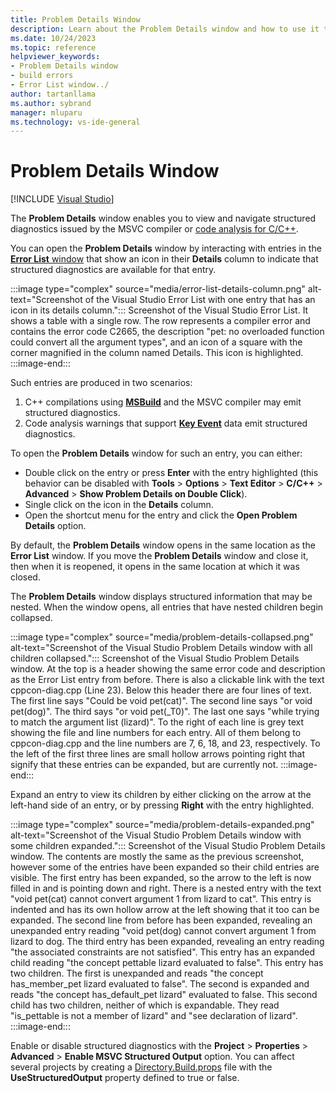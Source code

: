 ```yaml
---
title: Problem Details Window
description: Learn about the Problem Details window and how to use it to navigate structured diagnostics.
ms.date: 10/24/2023
ms.topic: reference
helpviewer_keywords:
- Problem Details window
- build errors
- Error List window../
author: tartanllama
ms.author: sybrand
manager: mluparu
ms.technology: vs-ide-general
---
```


# Problem Details Window

 [!INCLUDE [Visual Studio](~/includes/applies-to-version/vs-windows-only.md)]

The **Problem Details** window enables you to view and navigate structured diagnostics issued by the MSVC compiler or [code analysis for C/C++](/cpp/code-quality/code-analysis-for-c-cpp-overview).

You can open the **Problem Details** window by interacting with entries in the [**Error List** window](error-list-window.md) that show an icon in their **Details** column to indicate that structured diagnostics are available for that entry. 

:::image type="complex" source="media/error-list-details-column.png" alt-text="Screenshot of the Visual Studio Error List with one entry that has an icon in its details column.":::
   Screenshot of the Visual Studio Error List. It shows a table with a single row. The row represents a compiler error and contains the error code C2665, the description "pet: no overloaded function could convert all the argument types", and an icon of a square with the corner magnified in the column named Details. This icon is highlighted.
:::image-end:::

Such entries are produced in two scenarios:

1. C++ compilations using [**MSBuild**](/cpp/build/creating-and-managing-visual-cpp-projects) and the MSVC compiler may emit structured diagnostics.
2. Code analysis warnings that support [**Key Event**](https://devblogs.microsoft.com/cppblog/microsoft-cpp-code-analysis-warnings-with-key-events) data emit structured diagnostics.

To open the **Problem Details** window for such an entry, you can either:

- Double click on the entry or press **Enter** with the entry highlighted (this behavior can be disabled with **Tools** > **Options** > **Text Editor** > **C/C++** > **Advanced** > **Show Problem Details on Double Click**).
- Single click on the icon in the **Details** column.
- Open the shortcut menu for the entry and click the **Open Problem Details** option.

By default, the **Problem Details** window opens in the same location as the **Error List** window. If you move the **Problem Details** window and close it, then when it is reopened, it opens in the same location at which it was closed.

The **Problem Details** window displays structured information that may be nested. When the window opens, all entries that have nested children begin collapsed.

:::image type="complex" source="media/problem-details-collapsed.png" alt-text="Screenshot of the Visual Studio Problem Details window with all children collapsed.":::
   Screenshot of the Visual Studio Problem Details window. At the top is a header showing the same error code and description as the Error List entry from before. There is also a clickable link with the text cppcon-diag.cpp (Line 23). Below this header there are four lines of text. The first line says "Could be void pet(cat)". The second line says "or void pet(dog)". The third says "or void pet(_T0)". The last one says "while trying to match the argument list (lizard)". To the right of each line is grey text showing the file and line numbers for each entry. All of them belong to cppcon-diag.cpp and the line numbers are 7, 6, 18, and 23, respectively. To the left of the first three lines are small hollow arrows pointing right that signify that these entries can be expanded, but are currently not.
:::image-end:::

Expand an entry to view its children by either clicking on the arrow at the left-hand side of an entry, or by pressing **Right** with the entry highlighted.

:::image type="complex" source="media/problem-details-expanded.png" alt-text="Screenshot of the Visual Studio Problem Details window with some children expanded.":::
Screenshot of the Visual Studio Problem Details window. The contents are mostly the same as the previous screenshot, however some of the entries have been expanded so their child entries are visible. The first entry has been expanded, so the arrow to the left is now filled in and is pointing down and right. There is a nested entry with the text "void pet(cat) cannot convert argument 1 from lizard to cat". This entry is indented and has its own hollow arrow at the left showing that it too can be expanded. The second line from before has been expanded, revealing an unexpanded entry reading "void pet(dog) cannot convert argument 1 from lizard to dog. The third entry has been expanded, revealing an entry reading "the associated constraints are not satisfied". This entry has an expanded child reading "the concept pettable lizard evaluated to false". This entry has two children. The first is unexpanded and reads "the concept has_member_pet lizard evaluated to false". The second is expanded and reads "the concept has_default_pet lizard" evaluated to false. This second child has two children, neither of which is expandable. They read "is_pettable is not a member of lizard" and "see declaration of lizard".
:::image-end:::

Enable or disable structured diagnostics with the **Project** > **Properties** > **Advanced** > **Enable MSVC Structured Output** option. You can affect several projects by creating a [Directory.Build.props](/visualstudio/msbuild/customize-by-directory) file with the **UseStructuredOutput** property defined to true or false.
